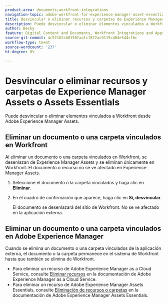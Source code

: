 ```yaml
---
product-area: documents;workfront-integrations
navigation-topic: adobe-workfront-for-experience-manager-asset-essentials
title: Desvincular o eliminar recursos y carpetas de Experience Manager Assets o Assets Essentials
description: Puede desvincular o eliminar elementos vinculados a Workfront desde Adobe Experience Manager Assets.
author: Becky
feature: Digital Content and Documents, Workfront Integrations and Apps
source-git-commit: 4c52182cb8150faafcf872ac9115c404e544cf6c
workflow-type: tm+mt
source-wordcount: '237'
ht-degree: 0%

---
```


# Desvincular o eliminar recursos y carpetas de Experience Manager Assets o Assets Essentials

Puede desvincular o eliminar elementos vinculados a Workfront desde Adobe Experience Manager Assets.

## Eliminar un documento o una carpeta vinculados en Workfront

Al eliminar un documento o una carpeta vinculados en Workfront, se desenlazan de Experience Manager Assets y se eliminan únicamente en Workfront. El documento o recurso no se ve afectado en Experience Manager Assets.

1. Seleccione el documento o la carpeta vinculados y haga clic en **Eliminar**.
1. En el cuadro de confirmación que aparece, haga clic en **Sí, desvincular**.

   El documento se desenlazará del sitio de Workfront. No se ve afectado en la aplicación externa.

## Eliminar un documento o una carpeta vinculados en Adobe Experience Manager

Cuando se elimina un documento o una carpeta vinculados de la aplicación externa, el documento o la carpeta permanece en el sistema de Workfront hasta que también se elimina de Workfront.

* Para eliminar un recurso de Adobe Experience Manager as a Cloud Service, consulte [Eliminar recursos](https://experienceleague.adobe.com/docs/experience-manager-cloud-service/content/assets/manage/manage-digital-assets.html?lang=en#delete-assets) en la documentación de Adobe Experience Manager as a Cloud Service.
* Para eliminar un recurso de Adobe Experience Manager Assets Essentials, consulte [Eliminación de recursos o carpetas](https://experienceleague.adobe.com/docs/experience-manager-assets-essentials/help/add-delete.html?lang=en#delete-assets) en la documentación de Adobe Experience Manager Assets Essentials.














<!--
28
Late I have seen queries in multiple posts in support channels where they have questions …
How to delete linked assets/folder from Workfront side?
What happens if linked assets/folders are deleted on AEM side? etc
-->
